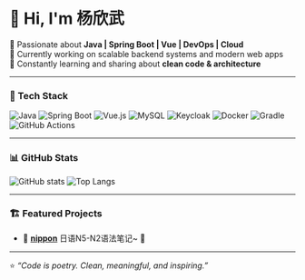 # 👋 Hi, I'm 杨欣武  

🌱 Passionate about **Java | Spring Boot | Vue | DevOps | Cloud**  
💼 Currently working on scalable backend systems and modern web apps  
🎯 Constantly learning and sharing about **clean code & architecture**

---

### 🧰 Tech Stack

![Java](https://img.shields.io/badge/Java-ED8B00?style=flat-square&logo=openjdk&logoColor=white)
![Spring Boot](https://img.shields.io/badge/Spring_Boot-6DB33F?style=flat-square&logo=springboot&logoColor=white)
![Vue.js](https://img.shields.io/badge/Vue.js-35495E?style=flat-square&logo=vuedotjs&logoColor=4FC08D)
![MySQL](https://img.shields.io/badge/MySQL-005C84?style=flat-square&logo=mysql&logoColor=white)
![Keycloak](https://img.shields.io/badge/Keycloak-4A90E2?style=flat-square&logo=keycloak&logoColor=white)
![Docker](https://img.shields.io/badge/Docker-2496ED?style=flat-square&logo=docker&logoColor=white)
![Gradle](https://img.shields.io/badge/Gradle-02303A?style=flat-square&logo=gradle&logoColor=white)
![GitHub Actions](https://img.shields.io/badge/GitHub_Actions-2088FF?style=flat-square&logo=githubactions&logoColor=white)

---

### 📊 GitHub Stats

<div align="left">

![GitHub stats](https://github-readme-stats.vercel.app/api?username=xinwu-yang&show_icons=true&theme=tokyonight&count_private=true)
![Top Langs](https://github-readme-stats.vercel.app/api/top-langs/?username=xinwu-yang&layout=compact&theme=tokyonight)

</div>

---

### 🏗️ Featured Projects

- 🔹 [**nippon**](https://github.com/xinwu-yang/nippon)
  日语N5-N2语法笔记~ 🍻

---

⭐️ *“Code is poetry. Clean, meaningful, and inspiring.”*
